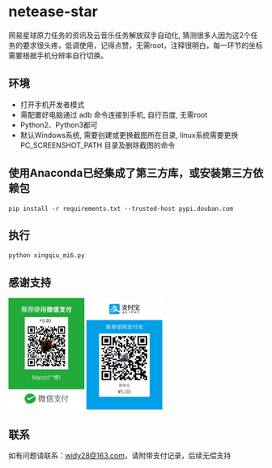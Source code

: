 # netease-star
网易星球原力任务的资讯及云音乐任务解放双手自动化, 猜测很多人因为这2个任务的要求很头疼，低调使用，记得点赞，无需root，注释很明白，每一环节的坐标需要根据手机分辨率自行切换。

## 环境
* 打开手机开发者模式
* 需配置好电脑通过 adb 命令连接到手机, 自行百度, 无需root
* Python2、Python3都可<br>
* 默认Windows系统, 需要创建或更换截图所在目录, linux系统需要更换 PC_SCREENSHOT_PATH 目录及删除截图的命令

## 使用Anaconda已经集成了第三方库，或安装第三方依赖包
```
pip install -r requirements.txt --trusted-host pypi.douban.com
```

## 执行
```
python xingqiu_mi6.py
```

## 感谢支持
<img src="https://github.com/widy28/netease-star/blob/master/images/wx.jpg" width="150" height="220" alt="微信支付"/>
<img src="https://github.com/widy28/netease-star/blob/master/images/zfb.jpg" width="150" height="220" alt="支付宝支付"/>

## 联系
如有问题请联系：widy28@163.com，请附带支付记录，后续无偿支持
